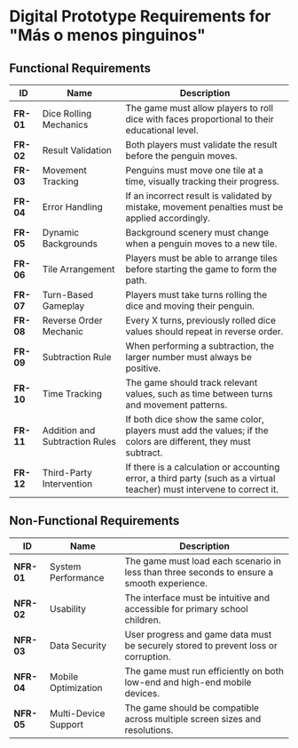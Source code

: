 # Digital Prototype Requirements for "Más o menos pinguinos"

## Functional Requirements

| **ID**     | **Name**                  | **Description** |
|------------|---------------------------|-----------------|
| **FR-01**  | Dice Rolling Mechanics    | The game must allow players to roll dice with faces proportional to their educational level. |
| **FR-02**  | Result Validation         | Both players must validate the result before the penguin moves. |
| **FR-03**  | Movement Tracking         | Penguins must move one tile at a time, visually tracking their progress. |
| **FR-04**  | Error Handling            | If an incorrect result is validated by mistake, movement penalties must be applied accordingly. |
| **FR-05**  | Dynamic Backgrounds       | Background scenery must change when a penguin moves to a new tile. |
| **FR-06**  | Tile Arrangement          | Players must be able to arrange tiles before starting the game to form the path. |
| **FR-07**  | Turn-Based Gameplay       | Players must take turns rolling the dice and moving their penguin. |
| **FR-08**  | Reverse Order Mechanic    | Every X turns, previously rolled dice values should repeat in reverse order. |
| **FR-09**  | Subtraction Rule          | When performing a subtraction, the larger number must always be positive. |
| **FR-10**  | Time Tracking             | The game should track relevant values, such as time between turns and movement patterns. |
| **FR-11**  | Addition and Subtraction Rules | If both dice show the same color, players must add the values; if the colors are different, they must subtract.|
| **FR-12**  | Third-Party Intervention | If there is a calculation or accounting error, a third party (such as a virtual teacher) must intervene to correct it. |

## Non-Functional Requirements

| **ID**     | **Name**                  | **Description** |
|------------|---------------------------|-----------------|
| **NFR-01** | System Performance        | The game must load each scenario in less than three seconds to ensure a smooth experience. |
| **NFR-02** | Usability                 | The interface must be intuitive and accessible for primary school children. |
| **NFR-03** | Data Security             | User progress and game data must be securely stored to prevent loss or corruption. |
| **NFR-04** | Mobile Optimization       | The game must run efficiently on both low-end and high-end mobile devices. |
| **NFR-05** | Multi-Device Support      | The game should be compatible across multiple screen sizes and resolutions. |
